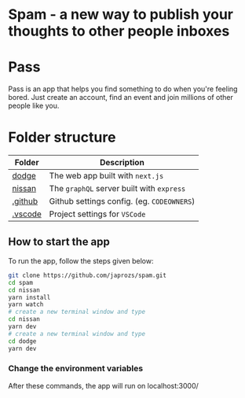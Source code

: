 # Spam - a new way to publish your thoughts to other people inboxes

# Pass

Pass is an app that helps you find something to do when you're feeling bored. Just create an account, find an event and join millions of other people like you.

# Folder structure

| Folder             | Description                                |
| ------------------ | ------------------------------------------ |
| [dodge](dodge)     | The web app built with `next.js`           |
| [nissan](nissan)   | The `graphQL` server built with `express`  |
| [.github](.github) | Github settings config. (eg. `CODEOWNERS`) |
| [.vscode](.vscode) | Project settings for `VSCode`              |

## How to start the app

To run the app, follow the steps given below:

```bash
git clone https://github.com/japrozs/spam.git
cd spam
cd nissan
yarn install
yarn watch
# create a new terminal window and type
cd nissan
yarn dev
# create a new terminal window and type
cd dodge
yarn dev
```

### Change the environment variables

After these commands, the app will run on localhost:3000/
